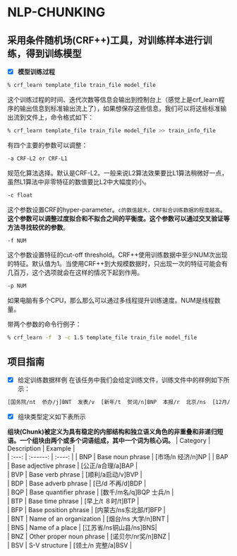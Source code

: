 # NLP-CHUNKING
## 采用条件随机场(CRF++)工具，对训练样本进行训练，得到训练模型
- [x] **模型训练过程**
```bash
% crf_learn template_file train_file model_file
```
这个训练过程的时间、迭代次数等信息会输出到控制台上（感觉上是crf_learn程序的输出信息到标准输出流上了），如果想保存这些信息，我们可以将这些标准输出流到文件上，命令格式如下：

```bash
% crf_learn template_file train_file model_file >> train_info_file
```

有四个主要的参数可以调整：
```bash
-a CRF-L2 or CRF-L1
```
规范化算法选择。默认是CRF-L2。一般来说L2算法效果要比L1算法稍微好一点，虽然L1算法中非零特征的数值要比L2中大幅度的小。
```bash
-c float
```
这个参数设置CRF的hyper-parameter。`c的数值越大，CRF拟合训练数据的程度越高`。**这个参数可以调整过度拟合和不拟合之间的平衡度。这个参数可以通过交叉验证等方法寻找较优的参数**。
```bash
-f NUM
```
这个参数设置特征的cut-off threshold。CRF++使用训练数据中至少NUM次出现的特征。默认值为1。当使用CRF++到大规模数据时，只出现一次的特征可能会有几百万，这个选项就会在这样的情况下起到作用。
```bash
-p NUM
```
如果电脑有多个CPU，那么那么可以通过多线程提升训练速度。NUM是线程数量。

带两个参数的命令行例子：
```bash
% crf_learn -f  3 -c 1.5 template_file train_file model_file
```
## 项目指南
- [x] 给定训练数据样例
在该任务中我们会给定训练文件，训练文件中的样例如下所示：
```bash
[国务院/nt  侨办/j]BNT  发表/v  [新年/t  贺词/n]BNP  本报/r  北京/ns  [12月/t  30日/t]BTP  讯/ng  [新华社/nt  记者/n]BNP  [胡/nr  晓梦/nr]BNP  
```
- [x] 组块类型定义如下表所示

**组块(Chunk)被定义为具有稳定的内部结构和独立语义角色的非重叠和非递归短语。一个组块由两个或多个词语组成，其中一个词为核心词。**
| Category  | Description                 | Example                 | 	
| :---:     |  :------:                   | :----:		              |
| BNP  		  | 	Base noun phrase	        |  [市场/n 经济/n]NP      |	
| BAP     	|   Base adjective phrase 	  |  [公正/a合理/a]BAP      |			
| BVP      	|   Base verb phrase 	        |  [顺利/a启动/v]BVP 	    |		
| BDP  	  	| 	Base adverb phrase        |  [已/d 不再/d]BDP       |			
| BQP    		|   Base quantifier phrase 	  |  [数千/m名/q]BQP 士兵/n |		
| BTP      	|   Base time phrase          |  [早上/t ８时/t]BTP     |		
| BFP  	  	|	  Base position phrase      |  [内蒙古/ns东北部/f]BFP |		
| BNT     	|   Name of an organization	  |  [烟台/ns 大学/n]BNT    |			
| BNS      	|   Name of a place 	        |  [江苏省/ns铜山县/ns]BNS|		
| BNZ  	  	| 	Other proper noun phrase	|  [诺贝尔/nr奖/n]BNZ     |		
| BSV     	|   S-V structure     	      |  [领土/n 完整/a]BSV     |			


